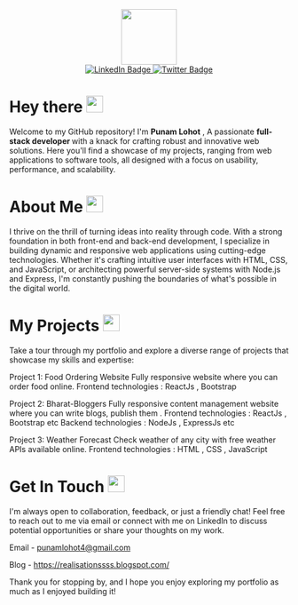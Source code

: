 <div id="header" align="center">
  <img src="https://media.giphy.com/media/M9gbBd9nbDrOTu1Mqx/giphy.gif" width="100"/>
</div>

<div id="badges" align="center">
  <a href="https://www.linkedin.com/in/punam-lohot-a05524202/">
    <img src="https://img.shields.io/badge/LinkedIn-blue?style=for-the-badge&logo=linkedin&logoColor=white" alt="LinkedIn Badge"/>
  </a>
  <a href="https://twitter.com/PunamLohot">
    <img src="https://img.shields.io/badge/Twitter-blue?style=for-the-badge&logo=twitter&logoColor=white" alt="Twitter Badge"/>
  </a>
</div>

<h1>
  Hey there
  <img src="https://media.giphy.com/media/hvRJCLFzcasrR4ia7z/giphy.gif" width="30px"/>
</h1>

Welcome to my GitHub repository! I'm <b>Punam Lohot</b> ,
A passionate <b> full-stack developer </b> with a knack for crafting robust and innovative web solutions. Here you'll find a showcase of my projects, ranging from web applications to software tools, all designed with a focus on usability, performance, and scalability.


<h1>
  About Me
  <img src="https://media.giphy.com/media/v1.Y2lkPTc5MGI3NjExM3JhOWV5eGh1MXBqOHJvNmloYmV6bHk2azJzaHd1eWp2dWZwZzlwdyZlcD12MV9pbnRlcm5hbF9naWZfYnlfaWQmY3Q9cw/COyHKzHsSE7Ezb0Mgu/giphy.gif" width="30px"/>
</h1>

I thrive on the thrill of turning ideas into reality through code. With a strong foundation in both front-end and back-end development, I specialize in building dynamic and responsive web applications using cutting-edge technologies. Whether it's crafting intuitive user interfaces with HTML, CSS, and JavaScript, or architecting powerful server-side systems with Node.js and Express, I'm constantly pushing the boundaries of what's possible in the digital world.

<h1>
  My Projects
<img src="https://media.giphy.com/media/v1.Y2lkPTc5MGI3NjExc2p3MXY1aHVxdTdwZTY1cmtiOTZvd291eHZxOGthcDAwN3RuZWhpZiZlcD12MV9pbnRlcm5hbF9naWZfYnlfaWQmY3Q9dHM/WpmLTE7FiQy97hR9h2/giphy.gif" width="30px"/>
</h1>

Take a tour through my portfolio and explore a diverse range of projects that showcase my skills and expertise:

Project 1: 
Food Ordering Website 
Fully responsive website where you can order food online. 
Frontend technologies : ReactJs , Bootstrap  

Project 2: 
Bharat-Bloggers 
Fully responsive content management website where you can write blogs, publish them .
Frontend technologies : ReactJs , Bootstrap etc
Backend technologies : NodeJs , ExpressJs etc

Project 3:
Weather Forecast
Check weather of any city with free weather APIs available online.
Frontend technologies : HTML , CSS , JavaScript 

<h1>
  Get In Touch
  <img src="https://media.giphy.com/media/v1.Y2lkPTc5MGI3NjExN202eXI0czQ3bHd1Z3FzNzQ5cms2eXhheWdoODh4NHVtZjdqNTQ3biZlcD12MV9pbnRlcm5hbF9naWZfYnlfaWQmY3Q9cw/yvBI1StMq4TwxUCGRn/giphy.gif" width="30px"/>
</h1>

I'm always open to collaboration, feedback, or just a friendly chat! Feel free to reach out to me via email or connect with me on LinkedIn to discuss potential opportunities or share your thoughts on my work.

Email - punamlohot4@gmail.com

Blog - https://realisationssss.blogspot.com/

Thank you for stopping by, and I hope you enjoy exploring my portfolio as much as I enjoyed building it!

